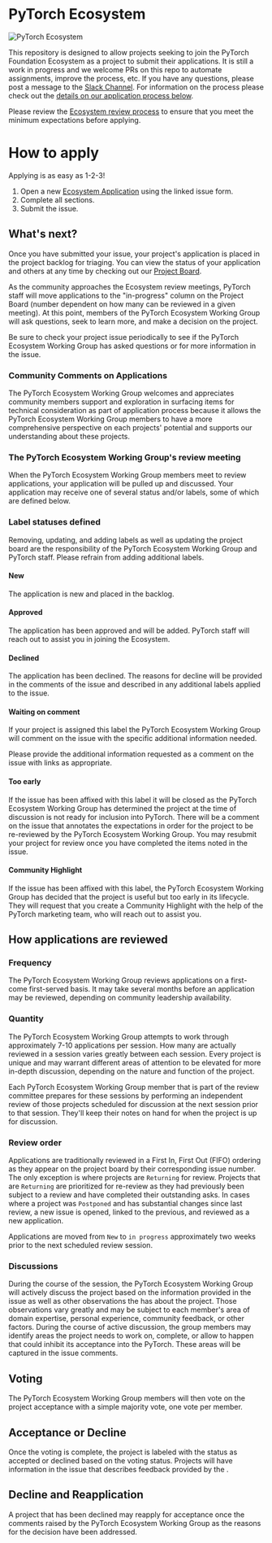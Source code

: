 # PyTorch Ecosystem 

![PyTorch Ecosystem](https://raw.githubusercontent.com/pytorch/pytorch/0d4cedaa47c7ee22042eb24e87eb3cfe95502404/docs/source/_static/img/pytorch-logo-dark.svg)

This repository is designed to allow projects seeking to join the PyTorch Foundation Ecosystem as a project to submit their applications. It is still a work in progress and we welcome PRs on this repo to automate assignments, improve the process, etc.  If you have any questions, please post a message to the [ Slack Channel](https://pytorch.slack.com/archives/C0808K2MN95).
For information on the  process please check out the [details on our application process below](#how-applications-are-reviewed).  

Please review the [Ecosystem review process](https://github.com/pytorch-fdn/tac/blob/main/docs/governance/PyTorch_Ecosystem_Process.md) to ensure that you meet the minimum expectations before applying.  

# How to apply

Applying is as easy as 1-2-3!

1. Open a new [Ecosystem Application](https://github.com/pytorch-fdn/ecosystem/issues/new?assignees=&labels=New&projects=&template=application.yml&title=%3CProject+Name%3E?assignees=&labels=New&projects=&template=application.yml&title=%3CProject+Name%3E) using the linked issue form.
2. Complete all sections.
3. Submit the issue.

## What's next?

Once you have submitted your issue, your project's application is placed in the project backlog for triaging. You can view the status of your application and others at any time by checking out our [Project Board](https://github.com/orgs/pytorch-fdn/projects/6/views/1).

As the community approaches the Ecosystem review meetings, PyTorch staff will move applications to the "in-progress" column on the Project Board (number dependent on how many can be reviewed in a given meeting). At this point, members of the PyTorch Ecosystem Working Group will ask questions, seek to learn more, and make a decision on the project.  

Be sure to check your project issue periodically to see if the PyTorch Ecosystem Working Group has asked questions or for more information in the issue.  

### Community Comments on Applications

The PyTorch Ecosystem Working Group welcomes and appreciates community members support and exploration in surfacing items for technical consideration as part of application process because it allows the PyTorch Ecosystem Working Group members to have a more comprehensive perspective on each projects' potential and supports our understanding about these projects. 

### The PyTorch Ecosystem Working Group's review meeting

When the PyTorch Ecosystem Working Group members meet to review applications, your application will be pulled up and discussed. Your application may receive one of several status and/or labels, some of which are defined below. 

### Label statuses defined

Removing, updating, and adding labels as well as updating the project board are the responsibility of the PyTorch Ecosystem Working Group and PyTorch staff.  Please refrain from adding additional labels.

#### New

The application is new and placed in the backlog.

#### Approved

The application has been approved and will be added.  PyTorch staff will reach out to assist you in joining the Ecosystem. 

#### Declined

The application has been declined.  The reasons for decline will be provided in the comments of the issue and described in any additional labels applied to the issue.   

#### Waiting on comment

If your project is assigned this label the PyTorch Ecosystem Working Group will comment on the issue with the specific additional information needed. 

Please provide the additional information requested as a comment on the issue with links as appropriate. 

#### Too early

If the issue has been affixed with this label it will be closed as the PyTorch Ecosystem Working Group has determined the project at the time of discussion is not ready for inclusion into  PyTorch. There will be a comment on the issue that annotates the expectations in order for the project to be re-reviewed by the PyTorch Ecosystem Working Group. You may resubmit your project for review once you have completed the items noted in the issue.  

#### Community Highlight

If the issue has been affixed with this label, the PyTorch Ecosystem Working Group has decided that the project is useful but too early in its lifecycle. They will request that you create a Community Highlight with the help of the PyTorch marketing team, who will reach out to assist you. 

## How applications are reviewed

### Frequency

The PyTorch Ecosystem Working Group reviews applications on a first-come first-served basis. It may take several months before an application may be reviewed, depending on community leadership availability.  

### Quantity

The PyTorch Ecosystem Working Group attempts to work through approximately 7-10 applications per session. How many are actually reviewed in a session varies greatly between each session. Every project is unique and may warrant different areas of attention to be elevated for more in-depth discussion, depending on the nature and function of the project.

Each PyTorch Ecosystem Working Group member that is part of the review committee prepares for these sessions by performing an independent review of those projects scheduled for discussion at the next session prior to that session. They'll keep their notes on hand for when the project is up for discussion.

### Review order

Applications are traditionally reviewed in a First In, First Out (FIFO) ordering as they appear on the project board by their corresponding issue number. The only exception is where projects are `Returning` for review. Projects that are `Returning` are prioritized for re-review as they had previously been subject to a review and have completed their outstanding asks. In cases where a project was `Postponed` and has substantial changes since last review, a new issue is opened, linked to the previous, and reviewed as a new application. 

Applications are moved from `New` to `in progress` approximately two weeks prior to the next scheduled review session.

### Discussions

During the course of the session, the PyTorch Ecosystem Working Group will actively discuss the project based on the information provided in the issue as well as other observations the  has about the project. Those observations vary greatly and may be subject to each member's area of domain expertise, personal experience, community feedback, or other factors. During the course of active discussion, the group members may identify areas the project needs to work on, complete, or allow to happen that could inhibit its acceptance into the PyTorch. These areas will be captured in the issue comments.

## Voting

The PyTorch Ecosystem Working Group members will then vote on the project acceptance with a simple majority vote, one vote per member.  

## Acceptance or Decline 

Once the voting is complete, the project is labeled with the status as accepted or declined based on the voting status.  Projects will have information in the issue that describes feedback provided by the .  

## Decline and Reapplication

A project that has been declined may reapply for acceptance once the comments raised by the PyTorch Ecosystem Working Group as the reasons for the decision have been addressed. 



